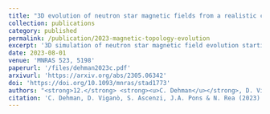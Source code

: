 ```yaml
---
title: "3D evolution of neutron star magnetic fields from a realistic core-collapse turbulent topology"
collection: publications
category: published
permalink: /publication/2023-magnetic-topology-evolution
excerpt: '3D simulation of neutron star magnetic field evolution starting from a core-collapse turbulent topology, revealing long-term field dynamics and structure.'
date: 2023-08-01
venue: 'MNRAS 523, 5198'
paperurl: '/files/dehman2023c.pdf'
arxivurl: 'https://arxiv.org/abs/2305.06342'
doi: 'https://doi.org/10.1093/mnras/stad1773'
authors: "<strong>12.</strong> <strong><u>C. Dehman</u></strong>, D. Viganò, S. Ascenzi, J.A. Pons, N. Rea"
citation: 'C. Dehman, D. Viganò, S. Ascenzi, J.A. Pons & N. Rea (2023). <small><strong>3D evolution of neutron star magnetic fields from a realistic core-collapse turbulent topology</strong></small>. <em>MNRAS <b>523</b>, 5198</em>. (<a href="https://arxiv.org/abs/2305.06342">arXiv</a>, <a href="https://ui.adsabs.harvard.edu/abs/2023arXiv230506342D/abstract">ADS</a>, <a href="https://doi.org/10.1093/mnras/stad1773">DOI</a>)'
---
```

